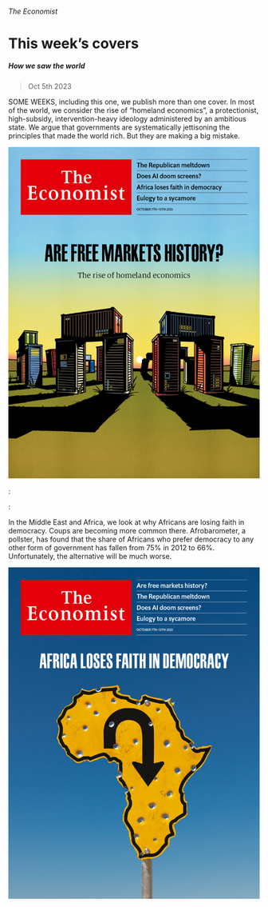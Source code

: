 ###### The Economist

# This week’s covers 

##### How we saw the world 

> Oct 5th 2023 

SOME WEEKS, including this one, we publish more than one cover. In most of the world, we consider the rise of “homeland economics”, a protectionist, high-subsidy, intervention-heavy ideology administered by an ambitious state. We argue that governments are systematically jettisoning the principles that made the world rich. But they are making a big mistake. 

![image](images/20231007_DE_US.jpg) 


: 

: 


In the Middle East and Africa, we look at why Africans are losing faith in democracy. Coups are becoming more common there. Afrobarometer, a pollster, has found that the share of Africans who prefer democracy to any other form of government has fallen from 75% in 2012 to 66%. Unfortunately, the alternative will be much worse. 

![image](images/20231007_DE_ME.jpg) 


 


